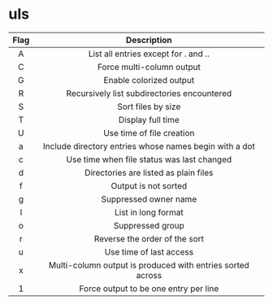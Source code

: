 # uls
| Flag |                         Description                        |
|:----:|:----------------------------------------------------------:|
|   A  | List all entries except for . and ..                       |
|   C  | Force multi-column output                                  |
|   G  | Enable colorized output                                    |
|   R  | Recursively list subdirectories encountered                |
|   S  | Sort files by size                                         |
|   T  | Display full time                                          |
|   U  | Use time of file creation                                  |
|   a  | Include directory entries whose names begin with a dot     |
|   c  | Use time when file status was last changed                 |
|   d  | Directories are listed as plain files                      |
|   f  | Output is not sorted                                       |
|   g  | Suppressed owner name                                      |
|   l  | List in long format                                        |
|   o  | Suppressed group                                           |
|   r  | Reverse the order of the sort                              |
|   u  | Use time of last access                                    |
|   x  | Multi-column output is produced with entries sorted across |
|   1  | Force output to be one entry per line                      |
